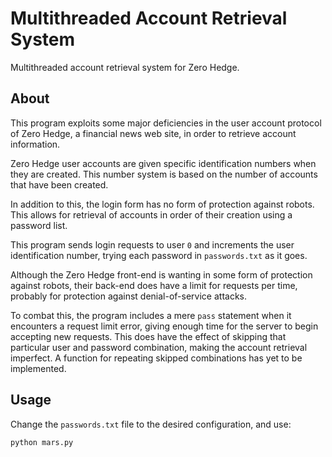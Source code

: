 # Multithreaded Account Retrieval System

Multithreaded account retrieval system for Zero Hedge.

## About

This program exploits some major deficiencies in the user account protocol of Zero Hedge, a financial news web site, in order to retrieve account information.

Zero Hedge user accounts are given specific identification numbers when they are created. This number system is based on the number of accounts that have been created.

In addition to this, the login form has no form of protection against robots. This allows for retrieval of accounts in order of their creation using a password list.

This program sends login requests to user `0` and increments the user identification number, trying each password in `passwords.txt` as it goes.

Although the Zero Hedge front-end is wanting in some form of protection against robots, their back-end does have a limit for requests per time, probably for protection against denial-of-service attacks.

To combat this, the program includes a mere `pass` statement when it encounters a request limit error, giving enough time for the server to begin accepting new requests. This does have the effect of skipping that particular user and password combination, making the account retrieval imperfect. A function for repeating skipped combinations has yet to be implemented.

## Usage

Change the `passwords.txt` file to the desired configuration, and use:

`python mars.py`
